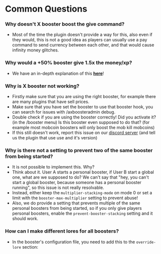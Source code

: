 # Common Questions

### Why doesn't X booster boost the give command?
- Most of the time the plugin doesn't provide a way for this, also even if they would, this is not a good idea as players can usually use a pay command to send currency between each other, and that would cause infinity money glitches.

### Why would a +50% booster give 1.5x the money/xp?
- We have an in-depth explanation of this [**here**](AxBoosters-How-Multiplier-Works.md)!

### Why is X booster not working?
- Firstly make sure that you are using the right booster, for example there are many plugins that have sell prices.
- Make sure that you have set the booster to use that booster hook, you can search for issues with /axboosteradmin debug.
- Double check if you are using the booster correctly! Did you activate it? (in the /booster menu) Is this booster even supposed to do that? (for example most mobcoin boosters will only boost the mob kill mobcoins)
- If this still doesn't work, report this issue on our [discord server](https://dc.artillex-studios.com/) (and tell us the plugin that use use and it's version)

### Why is there not a setting to prevent two of the same booster from being started?
- It is not possible to implement this. Why?
- Think about it. User A starts a personal booster, if User B start a global one, what are we supposed to do? We can't say that "hey, you can't start a global booster, because someone has a personal booster running", so this issue is not really resolvable.
- Instead, either keep the `multiplier-stacking-mode` on mode 0 or set a limit with the `booster-max-multiplier` setting to prevent abuse!
- Also, we do provide a setting that prevents multiple of the same personal boosters from being started, so if you only give players personal boosters, enable the `prevent-booster-stacking` setting and it should work.

### How can I make different lores for all boosters?
- In the booster's configuration file, you need to add this to the `override-lore` section:
<procedure title="Example" collapsible="true"><step>
<code-block lang="yaml" ignore-vars="true" collapsible="false" validate="false">
    <![CDATA[override-lore:
      my-boosters:
      - " "
      - "&#0099FFsᴛᴀᴛs"
      - " &8❙ &fAudience: &#0099FF%audience%"
      - " &8❙ &fMultiplier: &#0099FF%multiplier%"
      - " &8❙ &fLength: &#0099FF%length%"
      - " &8❙ &fReceived date: &#0099FF%date%"
      - " "
      - "&#0099FF&l(!) &#0099FFClick here to activate the booster!"
      admin-viewer:
      - " "
      - "&#0099FFsᴛᴀᴛs"
      - " &8❙ &fAudience: &#0099FF%audience%"
      - " &8❙ &fMultiplier: &#0099FF%multiplier%"
      - " &8❙ &fLength: &#0099FF%length%"
      - " &8❙ &fReceived date: &#0099FF%date%"
      - " "
      - "&#0099FF&l(!) &#0099FFClick here to REMOVE booster from the inventory!"
      active-boosters:   
      - " "
      - " &7- &fEnds in: &#0099FF%time_formatted%"
      - " "
      - "&#0099FFsᴛᴀᴛs"
      - " &8❙ &fAudience: &#0099FF%audience%"
      - " &8❙ &fMultiplier: &#0099FF%multiplier%"
      - " &8❙ &fLength: &#0099FF%length%"
      - " &8❙ &fReceived date: &#0099FF%date%"
      - " "
      - "&#0099FF&l(!) &#0099FFClick here to thank them for boosting!"]]>
</code-block></step>
</procedure>